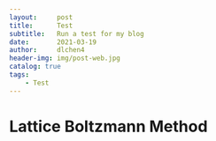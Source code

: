 ```yaml
---
layout:     post
title:      Test
subtitle:   Run a test for my blog
date:       2021-03-19
author:     dlchen4
header-img: img/post-web.jpg
catalog: true
tags:
    - Test
---
```


# Lattice Boltzmann Method